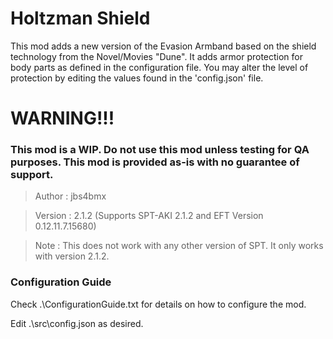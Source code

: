 # Holtzman Shield

This mod adds a new version of the Evasion Armband based on the shield technology from the Novel/Movies "Dune". It adds armor protection for body parts as defined in the configuration file. You may alter the level of protection by editing the values found in the 'config.json' file.



# WARNING!!!
### This mod is a WIP. Do not use this mod unless testing for QA purposes. This mod is provided as-is with no guarantee of support.



>Author  : jbs4bmx

>Version : 2.1.2 (Supports SPT-AKI 2.1.2 and EFT Version 0.12.11.7.15680)

>Note    : This does not work with any other version of SPT. It only works with version 2.1.2.




### Configuration Guide
Check .\ConfigurationGuide.txt for details on how to configure the mod.

Edit .\src\config.json as desired.

